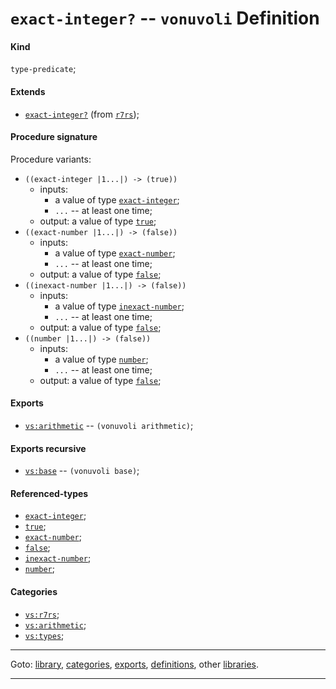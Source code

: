 

<a id='definition__vonuvoli__exact-integer_3f'></a>

# `exact-integer?` -- `vonuvoli` Definition


<a id='definition__vonuvoli__exact-integer_3f__kind'></a>

#### Kind

`type-predicate`;


<a id='definition__vonuvoli__exact-integer_3f__extends'></a>

#### Extends

 * [`exact-integer?`](../../r7rs/definitions/exact-integer_3f.md#definition__r7rs__exact-integer_3f) (from [`r7rs`](../../r7rs/_index.md#library__r7rs));


<a id='definition__vonuvoli__exact-integer_3f__procedure-signature'></a>

#### Procedure signature

Procedure variants:
 * `((exact-integer |1...|) -> (true))`
   * inputs:
     * a value of type [`exact-integer`](../../r7rs/types/exact-integer.md#type__r7rs__exact-integer);
     * `...` -- at least one time;
   * output: a value of type [`true`](../../r7rs/types/true.md#type__r7rs__true);
 * `((exact-number |1...|) -> (false))`
   * inputs:
     * a value of type [`exact-number`](../../r7rs/types/exact-number.md#type__r7rs__exact-number);
     * `...` -- at least one time;
   * output: a value of type [`false`](../../r7rs/types/false.md#type__r7rs__false);
 * `((inexact-number |1...|) -> (false))`
   * inputs:
     * a value of type [`inexact-number`](../../r7rs/types/inexact-number.md#type__r7rs__inexact-number);
     * `...` -- at least one time;
   * output: a value of type [`false`](../../r7rs/types/false.md#type__r7rs__false);
 * `((number |1...|) -> (false))`
   * inputs:
     * a value of type [`number`](../../r7rs/types/number.md#type__r7rs__number);
     * `...` -- at least one time;
   * output: a value of type [`false`](../../r7rs/types/false.md#type__r7rs__false);


<a id='definition__vonuvoli__exact-integer_3f__exports'></a>

#### Exports

 * [`vs:arithmetic`](../../vonuvoli/exports/vs_3a_arithmetic.md#export__vonuvoli__vs_3a_arithmetic) -- `(vonuvoli arithmetic)`;


<a id='definition__vonuvoli__exact-integer_3f__exports-recursive'></a>

#### Exports recursive

 * [`vs:base`](../../vonuvoli/exports/vs_3a_base.md#export__vonuvoli__vs_3a_base) -- `(vonuvoli base)`;


<a id='definition__vonuvoli__exact-integer_3f__referenced-types'></a>

#### Referenced-types

 * [`exact-integer`](../../r7rs/types/exact-integer.md#type__r7rs__exact-integer);
 * [`true`](../../r7rs/types/true.md#type__r7rs__true);
 * [`exact-number`](../../r7rs/types/exact-number.md#type__r7rs__exact-number);
 * [`false`](../../r7rs/types/false.md#type__r7rs__false);
 * [`inexact-number`](../../r7rs/types/inexact-number.md#type__r7rs__inexact-number);
 * [`number`](../../r7rs/types/number.md#type__r7rs__number);


<a id='definition__vonuvoli__exact-integer_3f__categories'></a>

#### Categories

 * [`vs:r7rs`](../../vonuvoli/categories/vs_3a_r7rs.md#category__vonuvoli__vs_3a_r7rs);
 * [`vs:arithmetic`](../../vonuvoli/categories/vs_3a_arithmetic.md#category__vonuvoli__vs_3a_arithmetic);
 * [`vs:types`](../../vonuvoli/categories/vs_3a_types.md#category__vonuvoli__vs_3a_types);

----

Goto: [library](../../vonuvoli/_index.md#library__vonuvoli), [categories](../../vonuvoli/categories/_index.md#toc__vonuvoli__categories), [exports](../../vonuvoli/exports/_index.md#toc__vonuvoli__exports), [definitions](../../vonuvoli/definitions/_index.md#toc__vonuvoli__definitions), other [libraries](../../_libraries.md#toc__libraries).

----

